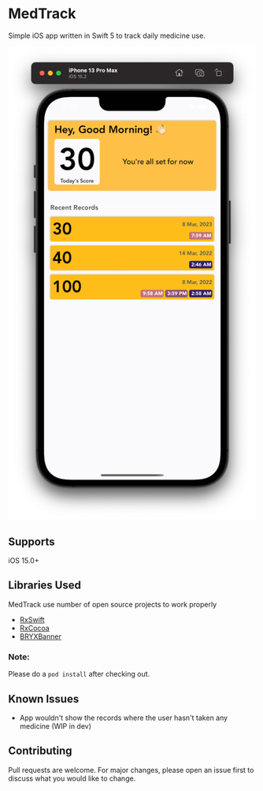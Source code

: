 # MedTrack
Simple iOS app written in Swift 5 to track daily medicine use.



![My Image](RepoAssets/screenshot.png)


## Supports

iOS 15.0+


## Libraries Used

MedTrack use number of open source projects to work properly


* [RxSwift](https://github.com/ReactiveX/RxSwift)
* [RxCocoa](https://github.com/ReactiveX/RxSwift/tree/master/RxCocoa)
* [BRYXBanner](https://github.com/bryx-inc/BRYXBanner)

### Note:
Please do a  `pod install` after checking out.


## Known Issues

* App wouldn't show the records where the user hasn't taken any medicine (WIP in dev)


## Contributing
Pull requests are welcome. For major changes, please open an issue first to discuss what you would like to change.

    




